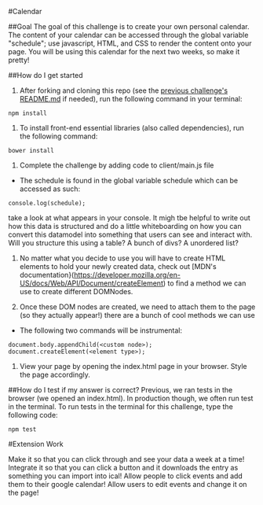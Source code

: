 #Calendar

##Goal
The goal of this challenge is to create your own personal calendar. The content of your calendar can be accessed through the global variable "schedule"; use javascript, HTML, and CSS to render the content onto your page. You will be using this calendar for the next two weeks, so make it pretty!

##How do I get started
1. After forking and cloning this repo (see the [previous challenge's README.md](https://github.com/CodesmithLLC/unit-1-js-fundamentals) if needed), run the following command in your terminal:
  ````
  npm install
  ````
1. To install front-end essential libraries (also called dependencies), run the following command:
  ````
  bower install
  ````

1. Complete the challenge by adding code to client/main.js file

  - The schedule is found in the global variable schedule which can be accessed as such:
  ````
  console.log(schedule);
  ````
  take a look at what appears in your console. It migh tbe helpful to write out how this data is structured and do a little whiteboarding on how you can convert this datamodel into something that users can see and interact with. Will you structure this using a table? A bunch of divs? A unordered list? 

1. No matter what you decide to use you will have to create HTML elements to hold your newly created data, check out [MDN's documentation}(https://developer.mozilla.org/en-US/docs/Web/API/Document/createElement) to find a method we can use to create different DOMNodes.

1. Once these DOM nodes are created, we need to attach them to the page (so they actually appear!) there are a bunch of cool methods we can use

  - The following two commands will be instrumental:
  ````
  document.body.appendChild(<custom node>);
  document.createElement(<element type>);
  ````

1. View your page by opening the index.html page in your browser. Style the page accordingly.

##How do I test if my answer is correct?
Previous, we ran tests in the browser (we opened an index.html). In production though, we often run test in the terminal. To run tests in the terminal for this challenge, type the following code:
````
npm test
````
#Extension Work

Make it so that you can click through and see your data a week at a time!
Integrate it so that you can click a button and it downloads the entry as something you can import into ical!
Allow people to click events and add them to their google calendar!
Allow users to edit events and change it on the page!
